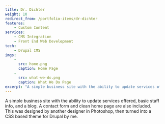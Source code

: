 ```yaml
---
title: Dr. Dichter
weight: 10
redirect_from: /portfolio-items/dr-dichter
features:
    - Custom Content
services:
    - CMS Integration
    - Front End Web Development
tech:
    - Drupal CMS
imgs:
    - 
      src: home.png
      caption: Home Page
    - 
      src: what-we-do.png
      caption: What We Do Page
excerpt: "A simple business site with the ability to update services offered, basic staff info, and a blog."
---
```

A simple business site with the ability to update services offered, basic staff info, and a blog. A contact form and clean home page are also included. This was designed by another designer in Photoshop, then turned into a CSS based theme for Drupal by me.
